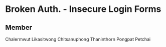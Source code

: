 # Broken Auth. - Insecure Login Forms

## Member
Chalermwut Likasitwong
Chitsanuphong Thaninthorn
Pongpat Petchai


